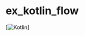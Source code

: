 # ex_kotlin_flow
[![Kotlin](https://img.shields.io/badge/kotlin-%23FF5722.svg?&style=for-the-badge&logo=kotlin&logoColor=white)]
